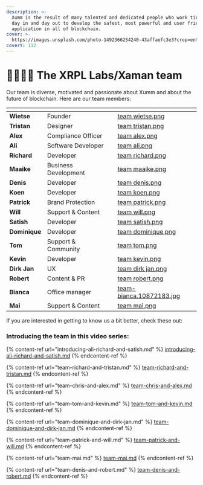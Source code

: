 ```yaml
---
description: >-
  Xumm is the result of many talented and dedicated people who work tirelessly,
  day in and day out to develop the safest, most powerful and user friendly
  application in all of blockchain.
cover: >-
  https://images.unsplash.com/photo-1492366254240-43affaefc3e3?crop=entropy&cs=tinysrgb&fm=jpg&ixid=MnwxOTcwMjR8MHwxfHNlYXJjaHwzfHx0ZWFtfGVufDB8fHx8MTY3NDU1ODQ0OA&ixlib=rb-4.0.3&q=80
coverY: 112
---
```


# 👨👩👧👧 The XRPL Labs/Xaman team

Our team is diverse, motivated and passionate about Xumm and about the future of blockchain. Here are our team members:

<table data-view="cards"><thead><tr><th></th><th></th><th data-hidden></th><th data-hidden data-card-cover data-type="files"></th></tr></thead><tbody><tr><td><strong>Wietse</strong></td><td>Founder</td><td></td><td><a href="../../.gitbook/assets/team wietse.png">team wietse.png</a></td></tr><tr><td><strong>Tristan</strong></td><td>Designer</td><td></td><td><a href="../../.gitbook/assets/team tristan.png">team tristan.png</a></td></tr><tr><td><strong>Alex</strong></td><td>Compliance Officer</td><td></td><td><a href="../../.gitbook/assets/team alex.png">team alex.png</a></td></tr><tr><td><strong>Ali</strong></td><td>Software Developer</td><td></td><td><a href="../../.gitbook/assets/team ali.png">team ali.png</a></td></tr><tr><td><strong>Richard</strong></td><td>Developer</td><td></td><td><a href="../../.gitbook/assets/team richard.png">team richard.png</a></td></tr><tr><td><strong>Maaike</strong></td><td>Business Development</td><td></td><td><a href="../../.gitbook/assets/team maaike.png">team maaike.png</a></td></tr><tr><td><strong>Denis</strong></td><td>Developer</td><td></td><td><a href="../../.gitbook/assets/team denis.png">team denis.png</a></td></tr><tr><td><strong>Koen</strong></td><td>Developer</td><td></td><td><a href="../../.gitbook/assets/team koen.png">team koen.png</a></td></tr><tr><td><strong>Patrick</strong></td><td>Brand Protection</td><td></td><td><a href="../../.gitbook/assets/team patrick.png">team patrick.png</a></td></tr><tr><td><strong>Will</strong></td><td>Support &#x26; Content</td><td></td><td><a href="../../.gitbook/assets/team will.png">team will.png</a></td></tr><tr><td><strong>Satish</strong></td><td>Developer</td><td></td><td><a href="../../.gitbook/assets/team satish.png">team satish.png</a></td></tr><tr><td><strong>Dominique</strong></td><td>Developer</td><td></td><td><a href="../../.gitbook/assets/team dominique.png">team dominique.png</a></td></tr><tr><td><strong>Tom</strong></td><td>Support &#x26; Community</td><td></td><td><a href="../../.gitbook/assets/team tom.png">team tom.png</a></td></tr><tr><td><strong>Kevin</strong></td><td>Developer</td><td></td><td><a href="../../.gitbook/assets/team kevin.png">team kevin.png</a></td></tr><tr><td><strong>Dirk Jan</strong></td><td>UX</td><td></td><td><a href="../../.gitbook/assets/team dirk jan.png">team dirk jan.png</a></td></tr><tr><td><strong>Robert</strong></td><td>Content &#x26; PR</td><td></td><td><a href="../../.gitbook/assets/team robert.png">team robert.png</a></td></tr><tr><td><strong>Bianca</strong></td><td>Office manager</td><td></td><td><a href="../../.gitbook/assets/team-bianca.10872183.jpg">team-bianca.10872183.jpg</a></td></tr><tr><td><strong>Mai</strong></td><td>Support &#x26; Content</td><td></td><td><a href="../../.gitbook/assets/team mai.png">team mai.png</a></td></tr></tbody></table>



If you are interested in getting to know us a bit better, check these out:

### Introducing the team in this video series:

{% content-ref url="introducing-ali-richard-and-satish.md" %}
[introducing-ali-richard-and-satish.md](introducing-ali-richard-and-satish.md)
{% endcontent-ref %}

{% content-ref url="team-richard-and-tristan.md" %}
[team-richard-and-tristan.md](team-richard-and-tristan.md)
{% endcontent-ref %}

{% content-ref url="team-chris-and-alex.md" %}
[team-chris-and-alex.md](team-chris-and-alex.md)
{% endcontent-ref %}

{% content-ref url="team-tom-and-kevin.md" %}
[team-tom-and-kevin.md](team-tom-and-kevin.md)
{% endcontent-ref %}

{% content-ref url="team-dominique-and-dirk-jan.md" %}
[team-dominique-and-dirk-jan.md](team-dominique-and-dirk-jan.md)
{% endcontent-ref %}

{% content-ref url="team-patrick-and-will.md" %}
[team-patrick-and-will.md](team-patrick-and-will.md)
{% endcontent-ref %}

{% content-ref url="team-mai.md" %}
[team-mai.md](team-mai.md)
{% endcontent-ref %}

{% content-ref url="team-denis-and-robert.md" %}
[team-denis-and-robert.md](team-denis-and-robert.md)
{% endcontent-ref %}
